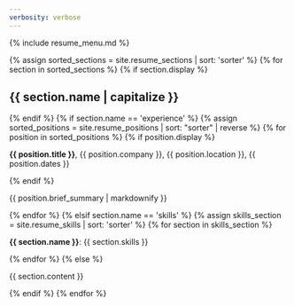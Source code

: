 ```yaml
---
verbosity: verbose
---
```


{% include resume_menu.md %}

{% assign sorted_sections = site.resume_sections | sort: 'sorter' %}
{% for section in sorted_sections %}
  {% if section.display %}
<h2>{{ section.name | capitalize }}</h2>
  {% endif %}
  {% if section.name == 'experience' %}
    {% assign sorted_positions = site.resume_positions | sort: "sorter" | reverse %}
      {% for position in sorted_positions %}
        {% if position.display %}
<p><strong>{{ position.title }}</strong>, {{ position.company }}, {{ position.location }}, {{ position.dates }}</p>
        {% endif %}
<p>{{ position.brief_summary | markdownify }}</p>
      {% endfor %}
  {% elsif section.name == 'skills' %}
    {% assign skills_section = site.resume_skills | sort: 'sorter' %}
      {% for section in skills_section %}
<p><strong>{{ section.name }}</strong>: {{ section.skills }}</p>
      {% endfor %}
  {% else %}
<p>{{ section.content }}</p>
  {% endif %}
{% endfor %}

